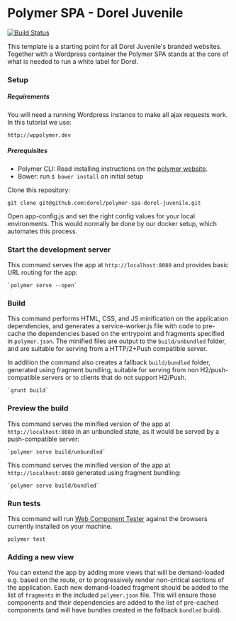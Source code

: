 # Polymer SPA - Dorel Juvenile

[![Build Status](https://travis-ci.org/PolymerElements/polymer-starter-kit.svg?branch=master)](https://travis-ci.org/PolymerElements/polymer-starter-kit)

This template is a starting point for all Dorel Juvenile's branded websites. Together with a Wordpress container the Polymer SPA stands at the core of what is needed to run a white label for Dorel.

### Setup

##### Requirements

You will need a running Wordpress instance to make all ajax requests work. In this tutorial we use:

    http://wppolymer.dev

##### Prerequisites

- Polymer CLI: Read installing instructions on the [polymer website](https://www.polymer-project.org/1.0/start/toolbox/set-up).
- Bower: run `$ bower install` on initial setup

Clone this repository:
    
    git clone git@github.com:dorel/polymer-spa-dorel-juvenile.git

Open app-config.js and set the right config values for your local environments. This would normally be done by our docker setup, which automates this process.

### Start the development server

This command serves the app at `http://localhost:8080` and provides basic URL
routing for the app:

    `polymer serve --open`


### Build

This command performs HTML, CSS, and JS minification on the application
dependencies, and generates a service-worker.js file with code to pre-cache the
dependencies based on the entrypoint and fragments specified in `polymer.json`.
The minified files are output to the `build/unbundled` folder, and are suitable
for serving from a HTTP/2+Push compatible server.

In addition the command also creates a fallback `build/bundled` folder,
generated using fragment bundling, suitable for serving from non
H2/push-compatible servers or to clients that do not support H2/Push.

    `grunt build`

### Preview the build

This command serves the minified version of the app at `http://localhost:8080`
in an unbundled state, as it would be served by a push-compatible server:

    `polymer serve build/unbundled`

This command serves the minified version of the app at `http://localhost:8080`
generated using fragment bundling:

    `polymer serve build/bundled`

### Run tests

This command will run
[Web Component Tester](https://github.com/Polymer/web-component-tester) against the
browsers currently installed on your machine.

    polymer test

### Adding a new view

You can extend the app by adding more views that will be demand-loaded
e.g. based on the route, or to progressively render non-critical sections
of the application.  Each new demand-loaded fragment should be added to the
list of `fragments` in the included `polymer.json` file.  This will ensure
those components and their dependencies are added to the list of pre-cached
components (and will have bundles created in the fallback `bundled` build).
